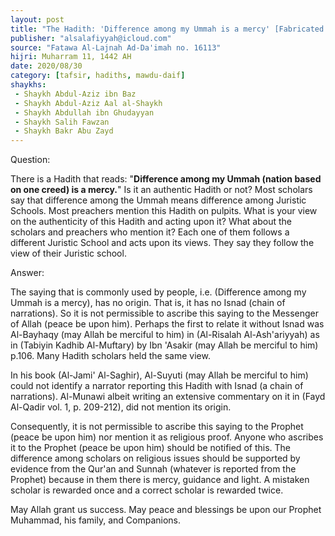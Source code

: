 ```yaml
---
layout: post
title: "The Hadith: 'Difference among my Ummah is a mercy' [Fabricated Hadith]"
publisher: "alsalafiyyah@icloud.com"
source: "Fatawa Al-Lajnah Ad-Da'imah no. 16113"
hijri: Muharram 11, 1442 AH
date: 2020/08/30
category: [tafsir, hadiths, mawdu-daif]
shaykhs: 
 - Shaykh Abdul-Aziz ibn Baz
 - Shaykh Abdul-Aziz Aal al-Shaykh
 - Shaykh Abdullah ibn Ghudayyan
 - Shaykh Salih Fawzan
 - Shaykh Bakr Abu Zayd
---
```


Question: 

There is a Hadith that reads: "**Difference among my Ummah (nation based on one creed) is a mercy.**" Is it an authentic Hadith or not? Most scholars say that difference among the Ummah means difference among Juristic Schools. Most preachers mention this Hadith on pulpits. What is your view on the authenticity of this Hadith and acting upon it? What about the scholars and preachers who mention it? Each one of them follows a different Juristic School and acts upon its views. They say they follow the view of their Juristic school.

Answer:

The saying that is commonly used by people, i.e. (Difference among my Ummah is a mercy), has no origin. That is, it has no Isnad (chain of narrations). So it is not permissible to ascribe this saying to the Messenger of Allah (peace be upon him). Perhaps the first to relate it without Isnad was Al-Bayhaqy (may Allah be merciful to him) in (Al-Risalah Al-Ash'ariyyah) as in (Tabiyin Kadhib Al-Muftary) by Ibn 'Asakir (may Allah be merciful to him) p.106. Many Hadith scholars held the same view.

In his book (Al-Jami' Al-Saghir), Al-Suyuti (may Allah be merciful to him) could not identify a narrator reporting this Hadith with Isnad (a chain of narrations). Al-Munawi albeit writing an extensive commentary on it in (Fayd Al-Qadir vol. 1, p. 209-212), did not mention its origin.

Consequently, it is not permissible to ascribe this saying to the Prophet (peace be upon him) nor mention it as religious proof. Anyone who ascribes it to the Prophet (peace be upon him) should be notified of this. The difference among scholars on religious issues should be supported by evidence from the Qur'an and Sunnah (whatever is reported from the Prophet) because in them there is mercy, guidance and light. A mistaken scholar is rewarded once and a correct scholar is rewarded twice.

May Allah grant us success. May peace and blessings be upon our Prophet Muhammad, his family, and Companions.

